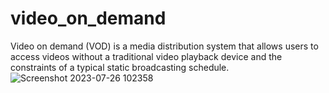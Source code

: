 # video_on_demand
Video on demand (VOD) is a media distribution system that allows users to access videos without a traditional video playback device and the constraints of a typical static broadcasting schedule.
![Screenshot 2023-07-26 102358](https://github.com/tanimasharma/video_on_demand/assets/83602107/b5281b08-197c-4944-8447-fc0354864379)
